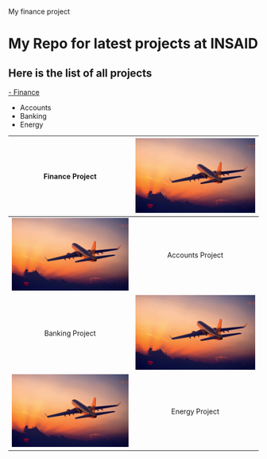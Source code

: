 My finance project
# My Repo for latest projects at INSAID

## Here is the list of all projects

[- Finance ](https://github.com/dineshbajaj113/demo/tree/master/finance-project "- Finance ")
- Accounts
- Banking
- Energy

| Finance Project  | [![Finance](https://raw.githubusercontent.com/dineshbajaj113/demo/master/images/11-1.jpg "Finance")](http://https://raw.githubusercontent.com/dineshbajaj113/demo/master/images/11-1.jpg "Finance")  |
| :------------: | :------------: |
| [![Accounts](https://raw.githubusercontent.com/dineshbajaj113/demo/master/images/11-1.jpg "Accounts")](http://https://raw.githubusercontent.com/dineshbajaj113/demo/master/images/11-1.jpg "Accounts")  |  Accounts Project  |
| Banking Project  |  [![Banking](https://raw.githubusercontent.com/dineshbajaj113/demo/master/images/11-1.jpg "Banking")](http://https://raw.githubusercontent.com/dineshbajaj113/demo/master/images/11-1.jpg "Banking") |
| [![Energy](https://raw.githubusercontent.com/dineshbajaj113/demo/master/images/11-1.jpg "Energy")](http://https://raw.githubusercontent.com/dineshbajaj113/demo/master/images/11-1.jpg "Energy")  |  Energy Project  |
